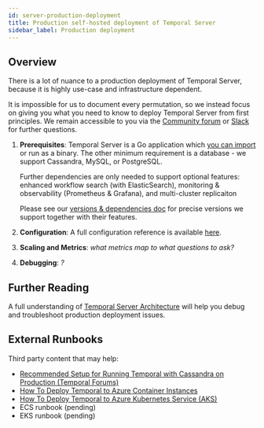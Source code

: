 ```yaml
---
id: server-production-deployment
title: Production self-hosted deployment of Temporal Server
sidebar_label: Production deployment
---
```


## Overview

There is a lot of nuance to a production deployment of Temporal Server, because it is highly use-case and infrastructure dependent. 

It is impossible for us to document every permutation, so we instead focus on giving you what you need to know to deploy Temporal Server from first principles.
We remain accessible to you via the [Community forum](https://community.temporal.io/) or [Slack](https://join.slack.com/t/temporalio/shared_invite/zt-kfgfjuye-L8gCQVRhPykA2td8pk7eTQ) 
for further questions.

1. **Prerequisites**:  Temporal Server is a Go application which [you can import](https://docs.temporal.io/docs/server-options) or run as a binary. 
    The other minimum requirement is a database - we support Cassandra, MySQL, or PostgreSQL. 
    
    Further dependencies are only needed to support optional features: enhanced workflow search (with ElasticSearch), 
monitoring & observability (Prometheus & Grafana), and multi-cluster replicaiton
    
    Please see our [versions & dependencies doc](https://docs.temporal.io/docs/server-versions-and-dependencies/) for 
precise versions we support together with their features.

2. **Configuration**: A full configuration reference is available [here](https://docs.temporal.io/docs/server-configuration).

3. **Scaling and Metrics**: *what metrics map to what questions to ask?*

4. **Debugging**: *?*

## Further Reading

A full understanding of [Temporal Server Architecture](https://docs.temporal.io/docs/server-architecture/) will help you 
debug and troubleshoot production deployment issues.


## External Runbooks

Third party content that may help:

- [Recommended Setup for Running Temporal with Cassandra on Production (Temporal Forums)](https://community.temporal.io/t/what-is-the-recommended-setup-for-running-cadence-temporal-with-cassandra-on-production/556)
- [How To Deploy Temporal to Azure Container Instances](https://mikhail.io/2020/10/how-to-deploy-temporal-to-azure-container-instances/)
- [How To Deploy Temporal to Azure Kubernetes Service (AKS)](https://mikhail.io/2020/11/how-to-deploy-temporal-to-azure-kubernetes-aks/)
- ECS runbook (pending)
- EKS runbook (pending)
